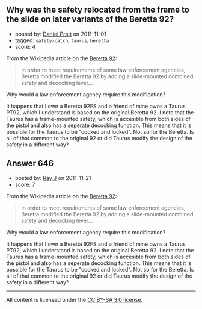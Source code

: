 ## Why was the safety relocated from the frame to the slide on later variants of the Beretta 92?

- posted by: [Daniel Pratt](https://stackexchange.com/users/-1/26-daniel-pratt) on 2011-11-01
- tagged: `safety-catch`, `taurus`, `beretta`
- score: 4

From the Wikipedia article on the [Beretta 92](http://en.wikipedia.org/wiki/Beretta_92):

> In order to meet requirements of some law enforcement agencies, Beretta modified the Beretta 92 by adding a slide-mounted combined safety and decocking lever...

Why would a law enforcement agency require this modification?

It happens that I own a Beretta 92FS and a friend of mine owns a Taurus PT92, which I understand is based on the original Beretta 92. I note that the Taurus has a frame-mounted safety, which is accesible from both sides of the pistol and also has a seperate decocking function. This means that it is possible for the Taurus to be "cocked and locked". Not so for the Beretta. Is all of that common to the original 92 or did Taurus modify the design of the safety in a different way?


## Answer 646

- posted by: [Ray J](https://stackexchange.com/users/-1/166-ray-j) on 2011-11-21
- score: 7

From the Wikipedia article on the [Beretta 92](http://en.wikipedia.org/wiki/Beretta_92):

> In order to meet requirements of some law enforcement agencies, Beretta modified the Beretta 92 by adding a slide-mounted combined safety and decocking lever...

Why would a law enforcement agency require this modification?

It happens that I own a Beretta 92FS and a friend of mine owns a Taurus PT92, which I understand is based on the original Beretta 92. I note that the Taurus has a frame-mounted safety, which is accesible from both sides of the pistol and also has a seperate decocking function. This means that it is possible for the Taurus to be "cocked and locked". Not so for the Beretta. Is all of that common to the original 92 or did Taurus modify the design of the safety in a different way?



---

All content is licensed under the [CC BY-SA 3.0 license](https://creativecommons.org/licenses/by-sa/3.0/).
